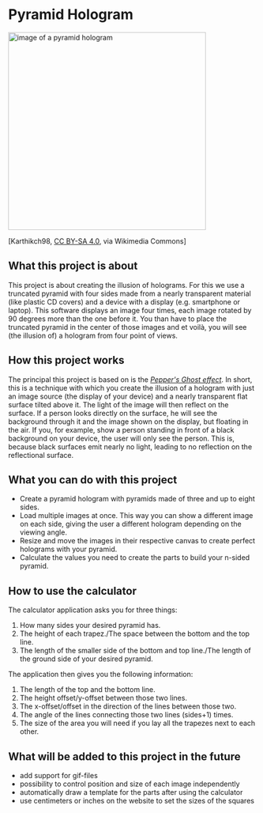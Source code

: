 # Pyramid Hologram

<img src="https://upload.wikimedia.org/wikipedia/commons/e/e2/Pyramid_holographic_3D_holographic_projection_phone_projector_3D_holographic_projection_3D_mobile_phone_naked_eye_3D_pyramid.jpg" alt="image of a pyramid hologram" width=400px />

[Karthikch98, [CC BY-SA 4.0](https://creativecommons.org/licenses/by-sa/4.0), via Wikimedia Commons]

## What this project is about
This project is about creating the illusion of holograms. For this we use a truncated pyramid with four sides made from a nearly transparent material (like plastic CD covers) and a device with a display (e.g. smartphone or laptop). This software displays an image four times, each image rotated by 90 degrees more than the one before it. You than have to place the truncated pyramid in the center of those images and et voilà, you will see (the illusion of) a hologram from four point of views.

## How this project works
The principal this project is based on is the [*Pepper's Ghost effect*](https://en.wikipedia.org/wiki/Pepper%27s_ghost). In short, this is a technique with which you create the illusion of a hologram with just an image source (the display of your device) and a nearly transparent flat surface tilted above it. The light of the image will then reflect on the surface. If a person looks directly on the surface, he will see the background through it and the image shown on the display, but floating in the air. If you, for example, show a person standing in front of a black background on your device, the user will only see the person. This is, because black surfaces emit nearly no light, leading to no reflection on the reflectional surface.

## What you can do with this project
- Create a pyramid hologram with pyramids made of three and up to eight sides.
- Load multiple images at once. This way you can show a different image on each side, giving the user a different hologram depending on the viewing angle.
- Resize and move the images in their respective canvas to create perfect holograms with your pyramid.
- Calculate the values you need to create the parts to build your n-sided pyramid.

## How to use the calculator
The calculator application asks you for three things:
1) How many sides your desired pyramid has.
2) The height of each trapez./The space between the bottom and the top line.
3) The length of the smaller side of the bottom and top line./The length of the ground side of your desired pyramid.

The application then gives you the following information:
1) The length of the top and the bottom line.
2) The height offset/y-offset between those two lines.
3) The x-offset/offset in the direction of the lines between those two.
4) The angle of the lines connecting those two lines (sides+1) times.
5) The size of the area you will need if you lay all the trapezes next to each other.

## What will be added to this project in the future
- add support for gif-files
- possibility to control position and size of each image independently
- automatically draw a template for the parts after using the calculator
- use centimeters or inches on the website to set the sizes of the squares
